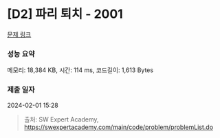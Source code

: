 # [D2] 파리 퇴치 - 2001 

[문제 링크](https://swexpertacademy.com/main/code/problem/problemDetail.do?contestProbId=AV5PzOCKAigDFAUq) 

### 성능 요약

메모리: 18,384 KB, 시간: 114 ms, 코드길이: 1,613 Bytes

### 제출 일자

2024-02-01 15:28



> 출처: SW Expert Academy, https://swexpertacademy.com/main/code/problem/problemList.do